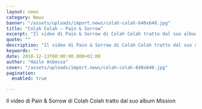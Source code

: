 ```yaml
---
layout: news
category: News
banner: "/assets/uploads/import.news/colah-colah-640x640.jpg"
title: "Colah Colah – Pain & Sorrow"
excerpt: "Il video di Pain & Sorrow di Colah Colah tratto dal suo album Mission"
quote: ""
description: "Il video di Pain & Sorrow di Colah Colah tratto dal suo album Mission"
keywords: ""
date: 2018-12-13T00:00:00.000+01:00
author: "Haile Anbessa"
cover: "/assets/uploads/import.news/colah-colah-640x640.jpg"
pagination:
  enabled: true

---
```


Il video di Pain & Sorrow di Colah Colah tratto dal suo album Mission
